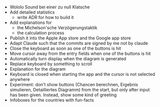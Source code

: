 * Wololo Sound bei einer zu null Klatsche
* Add detailed statistics
    * write ADR for how to build it
* Add explanations for
    * the Michelson'sche Verzögerungstaktik
    * the calculation process
* Publish it into the Apple App store and the Google app store
* Adapt Claude such that the commits are signed by me not by claude
* Close the keyboard as soon as one of the buttons is hit
* Move cursor away from the entry fields when one of the buttons is hit
* Automatically turn display when the diagram is generated
* Replace keyboard by something to scroll
* Explanation for the diagram
* Keyboard is closed when starting the app and the cursor is not selected anywhere
* Experiment: don't show buttons (Chancen berechnen, Ergebnis simulieren, Detailliertes Diagramm) from the start, but
  only after input has been given. Instead, show some kind of greeting
* Infoboxes for the countries with fun-facts